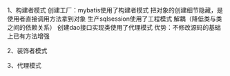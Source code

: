 1、构建者模式
创建工厂：mybatis使用了构建者模式
把对象的创建细节隐藏，是使用者直接调用方法拿到对象
生产sqlsession使用了工程模式
解耦（降低类与类之间的依赖关系）
创建dao接口实现类使用了代理模式
优势：不修改源码的基础上已有方法增强

2、装饰者模式

3、代理模式